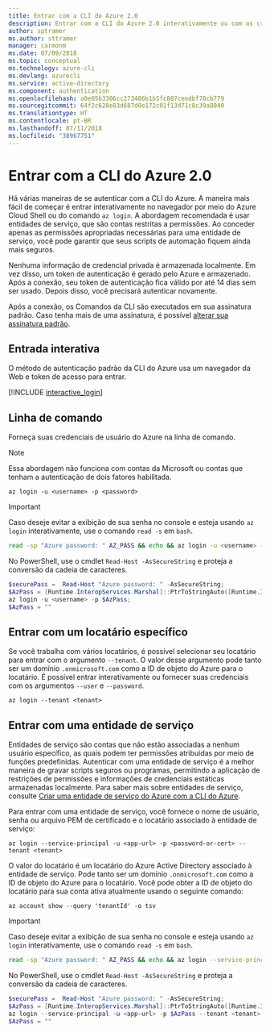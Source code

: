 ```yaml
---
title: Entrar com a CLI do Azure 2.0
description: Entrar com a CLI do Azure 2.0 interativamente ou com as credenciais locais
author: sptramer
ms.author: sttramer
manager: carmonm
ms.date: 07/09/2018
ms.topic: conceptual
ms.technology: azure-cli
ms.devlang: azurecli
ms.service: active-directory
ms.component: authentication
ms.openlocfilehash: a0e05b3306cc273486b1b5fc887ceedbf78cb779
ms.sourcegitcommit: 64f2c628e83d687d0e172c01f13d71c8c39a8040
ms.translationtype: HT
ms.contentlocale: pt-BR
ms.lasthandoff: 07/11/2018
ms.locfileid: "38967751"
---
```

# <a name="sign-in-with-azure-cli-20"></a>Entrar com a CLI do Azure 2.0

Há várias maneiras de se autenticar com a CLI do Azure. A maneira mais fácil de começar é entrar interativamente no navegador por meio do Azure Cloud Shell ou do comando `az login`.
A abordagem recomendada é usar entidades de serviço, que são contas restritas a permissões. Ao conceder apenas as permissões apropriadas necessárias para uma entidade de serviço, você pode garantir que seus scripts de automação fiquem ainda mais seguros.

Nenhuma informação de credencial privada é armazenada localmente. Em vez disso, um token de autenticação é gerado pelo Azure e armazenado. Após a conexão, seu token de autenticação fica válido por até 14 dias sem ser usado. Depois disso, você precisará autenticar novamente.

Após a conexão, os Comandos da CLI são executados em sua assinatura padrão. Caso tenha mais de uma assinatura, é possível [alterar sua assinatura padrão](manage-azure-subscriptions-azure-cli.md).

## <a name="interactive-sign-in"></a>Entrada interativa

O método de autenticação padrão da CLI do Azure usa um navegador da Web e token de acesso para entrar.

[!INCLUDE [interactive_login](includes/interactive-login.md)]

## <a name="command-line"></a>Linha de comando

Forneça suas credenciais de usuário do Azure na linha de comando.

> [!Note]
> Essa abordagem não funciona com contas da Microsoft ou contas que tenham a autenticação de dois fatores habilitada.

```azurecli
az login -u <username> -p <password>
```

> [!IMPORTANT]
> Caso deseje evitar a exibição de sua senha no console e esteja usando `az login` interativamente, use o comando `read -s` em `bash`.
>
> ```bash
> read -sp "Azure password: " AZ_PASS && echo && az login -u <username> -p $AZ_PASS
> ```
>
> No PowerShell, use o cmdlet `Read-Host -AsSecureString` e proteja a conversão da cadeia de caracteres.
>
> ```powershell
> $securePass =  Read-Host "Azure password: " -AsSecureString;
> $AzPass = [Runtime.InteropServices.Marshal]::PtrToStringAuto([Runtime.InteropServices.Marshal]::SecureStringToBSTR($securePass));
> az login -u <username> -p $AzPass;
> $AzPass = ""
> ```

## <a name="sign-in-with-a-specific-tenant"></a>Entrar com um locatário específico

Se você trabalha com vários locatários, é possível selecionar seu locatário para entrar com o argumento `--tenant`. O valor desse argumento pode tanto ser um domínio `.onmicrosoft.com` como a ID de objeto do Azure para o locatário. É possível entrar interativamente ou fornecer suas credenciais com os argumentos `--user` e `--password`.

```azurecli
az login --tenant <tenant>
```

## <a name="sign-in-with-a-service-principal"></a>Entrar com uma entidade de serviço

Entidades de serviço são contas que não estão associadas a nenhum usuário específico, as quais podem ter permissões atribuídas por meio de funções predefinidas. Autenticar com uma entidade de serviço é a melhor maneira de gravar scripts seguros ou programas, permitindo a aplicação de restrições de permissões e informações de credenciais estáticas armazenadas localmente. Para saber mais sobre entidades de serviço, consulte [Criar uma entidade de serviço do Azure com a CLI do Azure](create-an-azure-service-principal-azure-cli.md).

Para entrar com uma entidade de serviço, você fornece o nome de usuário, senha ou arquivo PEM de certificado e o locatário associado à entidade de serviço:

```azurecli
az login --service-principal -u <app-url> -p <password-or-cert> --tenant <tenant>
```

O valor do locatário é um locatário do Azure Active Directory associado à entidade de serviço. Pode tanto ser um domínio `.onmicrosoft.com` como a ID de objeto do Azure para o locatário.
Você pode obter a ID de objeto do locatário para sua conta ativa atualmente usando o seguinte comando:

```azurecli-interactive
az account show --query 'tenantId' -o tsv
```

> [!IMPORTANT]
> Caso deseje evitar a exibição de sua senha no console e esteja usando `az login` interativamente, use o comando `read -s` em `bash`.
>
> ```bash
> read -sp "Azure password: " AZ_PASS && echo && az login --service-principal -u <app-url> -p $AZ_PASS --tenant <tenant>
> ```
>
> No PowerShell, use o cmdlet `Read-Host -AsSecureString` e proteja a conversão da cadeia de caracteres.
>
> ```powershell
> $securePass =  Read-Host "Azure password: " -AsSecureString;
> $AzPass = [Runtime.InteropServices.Marshal]::PtrToStringAuto([Runtime.InteropServices.Marshal]::SecureStringToBSTR($securePass));
> az login --service-principal -u <app-url> -p $AzPass --tenant <tenant>;
> $AzPass = ""
> ```
